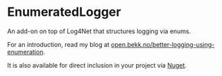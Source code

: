 EnumeratedLogger
================

An add-on on top of Log4Net that structures logging via enums.

For an introduction, read my blog at [open.bekk.no/better-logging-using-enumeration](http://open.bekk.no/better-logging-using-enumeration).

It is also available for direct inclusion in your project via [Nuget](https://www.nuget.org/packages/EnumeratedLogger).
